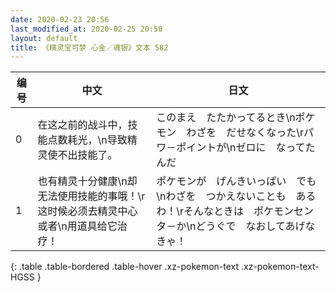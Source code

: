 ```yaml
---
date: 2020-02-23 20:56
last_modified_at: 2020-02-25 20:50
layout: default
title: 《精灵宝可梦 心金／魂银》文本 582
---
```

| 编号 | 中文 | 日文 |
| ---- | ---- | ---- |
| 0 | 在这之前的战斗中，技能点数耗光，\n导致精灵使不出技能了。 | このまえ　たたかってるとき\nポケモン　わざを　だせなくなった\rパワ－ポイントが\nゼロに　なってたんだ |
| 1 | 也有精灵十分健康\n却无法使用技能的事哦！\r这时候必须去精灵中心或者\n用道具给它治疗！ | ポケモンが　げんきいっぱい　でも\nわざを　つかえないことも　あるわ！\rそんなときは　ポケモンセンタ－か\nどうぐで　なおしてあげなきゃ！ |
{: .table .table-bordered .table-hover .xz-pokemon-text .xz-pokemon-text-HGSS }